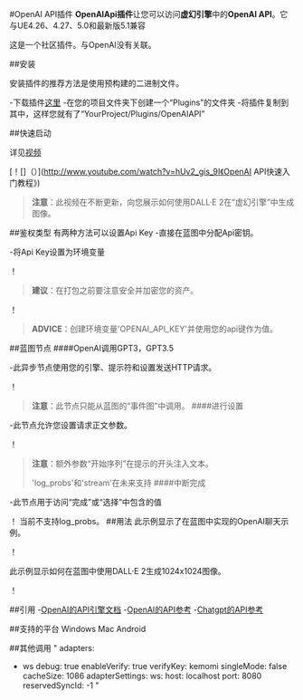 #OpenAI API插件
**OpenAIApi插件**让您可以访问**虚幻引擎**中的**OpenAI API**。它与UE4.26、4.27、5.0和最新版5.1兼容


这是一个社区插件。与OpenAI没有关联。


##安装


安装插件的推荐方法是使用预构建的二进制文件。




-下载插件[这里](https://drive.google.com/drive/folders/16FFYDf0U--nxUocQVXCIvSo-Sa0Tnndl?usp=sharing)
-在您的项目文件夹下创建一个“Plugins”的文件夹
-将插件复制到其中，这样您就有了“YourProject/Plugins/OpenAIAPI”


##快速启动


详见[视频](https://www.youtube.com/watch?v=hUv2_gis_9I)


[！[]（）](http://www.youtube.com/watch?v=hUv2_gis_9I《OpenAI API快速入门教程》)


>**注意**：此视频在不断更新，向您展示如何使用DALL·E 2在“虚幻引擎”中生成图像。 


##鉴权类型
有两种方法可以设置Api Key
-直接在蓝图中分配Api密钥。


-将Api Key设置为环境变量




！[](https://i.imgur.com/HF2tdBz.png)
>**建议**：在打包之前要注意安全并加密您的资产。




！[](https://i.imgur.com/0fpPVlV.png)
>**ADVICE**：创建环境变量'OPENAI_API_KEY'并使用您的api键作为值。




##蓝图节点
####OpenAI调用GPT3，GPT3.5


-此异步节点使用您的引擎、提示符和设置发送HTTP请求。


！[](https://i.imgur.com/vGo2wta.png)
>**注意**：此节点只能从蓝图的“事件图”中调用。 
####进行设置


-此节点允许您设置请求正文参数。


！[](https://i.imgur.com/xS4MMrI.png)
>**注意**：额外参数“开始序列”在提示的开头注入文本。
>
>'log_probs'和'stream'在未来支持
####中断完成


-此节点用于访问“完成”或“选择”中包含的值


！[](https://i.imgur.com/dydM8Sd.png)
当前不支持log_probs。
##用法
此示例显示了在蓝图中实现的OpenAI聊天示例。


！[](https://i.imgur.com/DNKp0bW.png)


此示例显示如何在蓝图中使用DALL·E 2生成1024x1024图像。


！[](https://i.imgur.com/CciUUF6.png)


##引用
-[OpenAI的API引擎文档](https://beta.openai.com/docs/engines)
-[OpenAI的API参考](https://beta.openai.com/docs/api-reference/completions)
-[Chatgpt的API参考](https://chat.openai.com/chat)


##支持的平台
Windows 
Mac 
Android 

##其他调用
"
adapters:
  - ws
debug: true
enableVerify: true
verifyKey: kemomi
singleMode: false
cacheSize: 1086
adapterSettings:
  ws:
    host: localhost
    port: 8080
    reservedSyncId: -1
"
